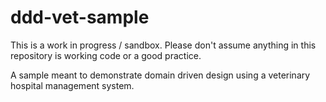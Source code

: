 ddd-vet-sample
==============

This is a work in progress / sandbox.  Please don't assume anything in this repository is working code or a good practice.

A sample meant to demonstrate domain driven design using a veterinary hospital management system.


